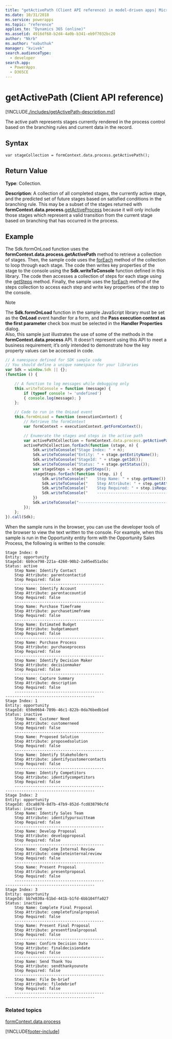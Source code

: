 ```yaml
---
title: "getActivePath (Client API reference) in model-driven apps| MicrosoftDocs"
ms.date: 10/31/2018
ms.service: powerapps
ms.topic: "reference"
applies_to: "Dynamics 365 (online)"
ms.assetid: 4916df68-b2d4-4a0b-b341-eb9f7032bc20
author: "Nkrb"
ms.author: "nabuthuk"
manager: "kvivek"
search.audienceType: 
  - developer
search.app: 
  - PowerApps
  - D365CE
---
```

# getActivePath (Client API reference)



[!INCLUDE[./includes/getActivePath-description.md](./includes/getActivePath-description.md)]

The active path represents stages currently rendered in the process control based on the branching rules and current data in the record.

## Syntax

`var stageCollection = formContext.data.process.getActivePath();`

## Return Value

**Type**: Collection. 

**Description**: A collection of all completed stages, the currently active stage, and the predicted set of future stages based on satisfied conditions in the branching rule. This may be a subset of the stages returned with **formContext.data.process**.[getActiveProcess](../activeprocess/getActiveProcess.md) because it will only include those stages which represent a valid transition from the current stage based on branching that has occurred in the process.

## Example

The Sdk.formOnLoad function uses the **formContext.data.process.getActivePath** method to retrieve a collection of stages. Then, the sample code uses the [forEach](../../collections/forEach.md) method of the collection to loop through each stage. The code then writes key properties of the stage to the console using the **Sdk.writeToConsole** function defined in this library. The code then accesses a collection of steps for each stage using the [getSteps](../stage/getSteps.md) method. Finally, the sample uses the [forEach](../../collections/forEach.md) method of the steps collection to access each step and write key properties of the step to the console.

>[!NOTE]
>The **Sdk.formOnLoad** function in the sample JavaScript library must be set as the **OnLoad** event handler for a form, and the **Pass execution context as the first parameter** check box must be selected in the **Handler Properties** dialog.<br/>Also, this sample just illustrates the use of some of the methods in the **formContext.data.process** API. It doesn’t represent using this API to meet a business requirement; it’s only intended to demonstrate how the key property values can be accessed in code.

```JavaScript
// A namespace defined for SDK sample code
// You should define a unique namespace for your libraries
var Sdk = window.Sdk || {};
(function () {

    // A function to log messages while debugging only
    this.writeToConsole = function (message) {
        if (typeof console != 'undefined')
        { console.log(message); }
    };

    // Code to run in the OnLoad event 
    this.formOnLoad = function (executionContext) {
        // Retrieve the formContext
        var formContext = executionContext.getFormContext();

        // Enumerate the stages and steps in the active path
        var activePathCollection = formContext.data.process.getActivePath();
        activePathCollection.forEach(function (stage, n) {
            Sdk.writeToConsole("Stage Index: " + n);
            Sdk.writeToConsole("Entity: " + stage.getEntityName());
            Sdk.writeToConsole("StageId: " + stage.getId());
            Sdk.writeToConsole("Status: " + stage.getStatus());
            var stageSteps = stage.getSteps();
            stageSteps.forEach(function (step, i) {
                Sdk.writeToConsole("    Step Name: " + step.getName());
                Sdk.writeToConsole("    Step Attribute: " + step.getAttribute());
                Sdk.writeToConsole("    Step Required: " + step.isRequired());
                Sdk.writeToConsole("    ---------------------------------------")
            })
            Sdk.writeToConsole("---------------------------------------")
        });
    };
}).call(Sdk);
```

When the sample runs in the browser, you can use the developer tools of the browser to view the text written to the console. For example, when this sample is run in the Opportunity entity form with the Opportunity Sales Process, the following is written to the console:

```
Stage Index: 0
Entity: opportunity
StageId: 6b9ce798-221a-4260-90b2-2a95ed51a5bc
Status: active
    Step Name: Identify Contact
    Step Attribute: parentcontactid
    Step Required: false
    ---------------------------------------
    Step Name: Identify Account
    Step Attribute: parentaccountid
    Step Required: false
    ---------------------------------------
    Step Name: Purchase Timeframe
    Step Attribute: purchasetimeframe
    Step Required: false
    ---------------------------------------
    Step Name: Estimated Budget
    Step Attribute: budgetamount
    Step Required: false
    ---------------------------------------
    Step Name: Purchase Process
    Step Attribute: purchaseprocess
    Step Required: false
    ---------------------------------------
    Step Name: Identify Decision Maker
    Step Attribute: decisionmaker
    Step Required: false
    ---------------------------------------
    Step Name: Capture Summary
    Step Attribute: description
    Step Required: false
    ---------------------------------------
---------------------------------------
Stage Index: 1
Entity: opportunity
StageId: 650e06b4-789b-46c1-822b-0da76bedb1ed
Status: inactive
    Step Name: Customer Need
    Step Attribute: customerneed
    Step Required: false
    ---------------------------------------
    Step Name: Proposed Solution
    Step Attribute: proposedsolution
    Step Required: false
    ---------------------------------------
    Step Name: Identify Stakeholders
    Step Attribute: identifycustomercontacts
    Step Required: false
    ---------------------------------------
    Step Name: Identify Competitors
    Step Attribute: identifycompetitors
    Step Required: false
    ---------------------------------------
---------------------------------------
Stage Index: 2
Entity: opportunity
StageId: d3ca8878-8d7b-47b9-852d-fcd838790cfd
Status: inactive
    Step Name: Identify Sales Team
    Step Attribute: identifypursuitteam
    Step Required: false
    ---------------------------------------
    Step Name: Develop Proposal
    Step Attribute: developproposal
    Step Required: false
    ---------------------------------------
    Step Name: Complete Internal Review
    Step Attribute: completeinternalreview
    Step Required: false
    ---------------------------------------
    Step Name: Present Proposal
    Step Attribute: presentproposal
    Step Required: false
    ---------------------------------------
---------------------------------------
Stage Index: 3
Entity: opportunity
StageId: bb7e830a-61bd-441b-b1fd-6bb104ffa027
Status: inactive
    Step Name: Complete Final Proposal
    Step Attribute: completefinalproposal
    Step Required: false
    ---------------------------------------
    Step Name: Present Final Proposal
    Step Attribute: presentfinalproposal
    Step Required: false
    ---------------------------------------
    Step Name: Confirm Decision Date
    Step Attribute: finaldecisiondate
    Step Required: false
    ---------------------------------------
    Step Name: Send Thank You
    Step Attribute: sendthankyounote
    Step Required: false
    ---------------------------------------
    Step Name: File De-brief
    Step Attribute: filedebrief
    Step Required: false
    ---------------------------------------
---------------------------------------
```

### Related topics

[formContext.data.process](../../formContext-data-process.md)
 




[!INCLUDE[footer-include](../../../../../../includes/footer-banner.md)]